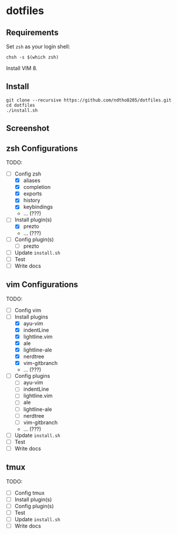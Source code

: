 # dotfiles

## Requirements

Set `zsh` as your login shell:

```shell
chsh -s $(which zsh)
```

Install VIM 8.

## Install

```shell
git clone --recursive https://github.com/ndtho8205/dotfiles.git
cd dotfiles
./install.sh
```

## Screenshot

## zsh Configurations

TODO:
- [ ] Config zsh
  - [x] aliases
  - [x] completion
  - [x] exports
  - [x] history
  - [x] keybindings
  - ... (???)
- [ ] Install plugin(s)
  - [x] prezto
  - ... (???)
- [ ] Config plugin(s)
  - [ ] prezto
- [ ] Update `install.sh`
- [ ] Test
- [ ] Write docs

## vim Configurations

TODO:
- [ ] Config vim
- [ ] Install plugins
  - [x] ayu-vim
  - [x] indentLine
  - [x] lightline.vim
  - [x] ale
  - [x] lightline-ale
  - [x] nerdtree
  - [x] vim-gitbranch
  - ... (???)
- [ ] Config plugins
  - [ ] ayu-vim
  - [ ] indentLine
  - [ ] lightline.vim
  - [ ] ale
  - [ ] lightline-ale
  - [ ] nerdtree
  - [ ] vim-gitbranch
  - ... (???)
- [ ] Update `install.sh`
- [ ] Test
- [ ] Write docs

## tmux

TODO:
- [ ] Config tmux
- [ ] Install plugin(s)
- [ ] Config plugin(s)
- [ ] Test
- [ ] Update `install.sh`
- [ ] Write docs
